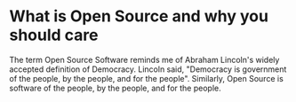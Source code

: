 # What is Open Source and why you should care

The term Open Source Software reminds me of Abraham Lincoln's widely accepted definition of Democracy. Lincoln said, "Democracy is government of the people, by the people, and for the people". Similarly, Open Source is software of the people, by the people, and for the people. 
